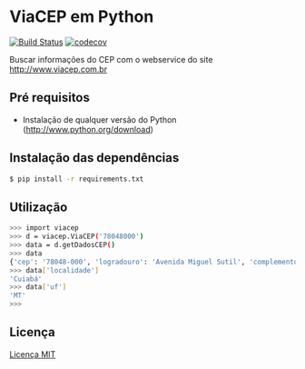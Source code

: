 # ViaCEP em Python

[![Build Status](https://travis-ci.org/leogregianin/viacep-python.svg)](https://travis-ci.org/leogregianin/viacep-python)
[![codecov](https://codecov.io/gh/leogregianin/viacep-python/branch/master/graph/badge.svg)](https://codecov.io/gh/leogregianin/viacep-python)

Buscar informações do CEP com o webservice do site http://www.viacep.com.br

## Pré requisitos

  * Instalação de qualquer versão do Python (http://www.python.org/download)
  
## Instalação das dependências

```bash
$ pip install -r requirements.txt
```

## Utilização

```bash
>>> import viacep
>>> d = viacep.ViaCEP('78048000')
>>> data = d.getDadosCEP()
>>> data
{'cep': '78048-000', 'logradouro': 'Avenida Miguel Sutil', 'complemento': 'de 5686 a 6588 - lado par', 'bairro': 'Alvorada', 'localidade': 'Cuiabá', 'uf': 'MT', 'unidade': '', 'ibge': '5103403', 'gia': ''}
>>> data['localidade']
'Cuiabá'
>>> data['uf']
'MT'
>>>
```

Licença
-------
[Licença MIT](LICENSE)
